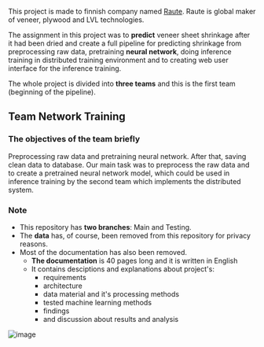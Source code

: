 This project is made to finnish company named [Raute](https://www.raute.com/investors/). Raute is global maker of veneer, plywood and LVL technologies. 

The assignment in this project was to **predict** veneer sheet shrinkage after it had been dried and create a full pipeline for predicting shrinkage from preprocessing raw data, pretraining **neural network**, doing inference training in distributed training environment and to creating web user interface for the inference training. 

The whole project is divided into **three teams** and this is the first team (beginning of the pipeline).

## Team Network Training

### The objectives of the team briefly
Preprocessing raw data and pretraining neural network. After that, saving clean data to database. Our main task was to preprocess the raw data and to create a pretrained neural network model, which could be used in inference training by the second team which implements the distributed system.


### Note
- This repository has **two branches**: Main and Testing.
- The **data** has, of course, been removed from this repository for privacy reasons.
- Most of the documentation has also been removed.
  - **The documentation** is 40 pages long and it is written in English
  - It contains desciptions and explanations about project's: 
    - requirements 
    - architecture
    - data material and it's processing methods 
    - tested machine learning methods 
    - findings 
    - and discussion about results and analysis

![image](https://user-images.githubusercontent.com/91312571/185363527-5a39f69d-254c-4b13-af14-54b2fb9ce30d.png)

